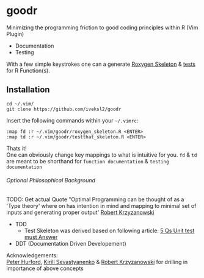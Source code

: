 # goodr

Minimizing the programming friction to good coding principles within R (Vim Plugin)

* Documentation
* Testing

With a few simple keystrokes one can a generate [Roxygen Skeleton](https://github.com/iveksl2/goodr/blob/master/roxygen_skeleton.R) & [tests](https://github.com/iveksl2/goodr/blob/master/testthat_skeleton.R) for R Function(s).

## Installation
```
cd ~/.vim/
git clone https://github.com/iveksl2/goodr
```

Insert the following commands within your `~/.vimrc`:

```
:map fd :r ~/.vim/goodr/roxygen_skeleton.R <ENTER>
:map td :r ~/.vim/goodr/testthat_skeleton.R <ENTER>
```
Thats it!     
One can obviously change key mappings to what is intuitive for you. 
`fd` & `td` are meant to be shorthand for `function documentation` & `testing documentation` 

###### Optional Philosophical Background
TODO: Get actual Quote 
"Optimal Programming can be thought of as a 'Type theory' where on has intention 
in mind and mapping to minimal set of inputs and generating proper output' [Robert Krzyzanowski](http://homepages.math.uic.edu/~robertk/)

  * TDD 
    * Test Skeleton was derived based on following article: [5 Qs Unit test must Answer](https://medium.com/javascript-scene/what-every-unit-test-needs-f6cd34d9836d#.8q5bzhcsj) 
  * DDT (Documentation Driven Developement)


Acknowledgements:   
[Peter Hurford](https://github.com/peterhurford), [Kirill Sevastyanenko](https://github.com/kirillseva) & [Robert Krzyzanowski](https://github.com/robertzk) for drilling in importance of above concepts



